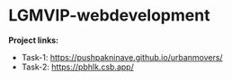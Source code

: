 # LGMVIP-webdevelopment

**Project links:**
* Task-1: https://pushpakninave.github.io/urbanmovers/
* Task-2: https://pbhlk.csb.app/
